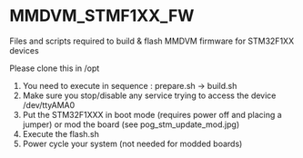 # MMDVM_STMF1XX_FW
Files and scripts required to build & flash MMDVM firmware for STM32F1XX devices

Please clone this in /opt

1. You need to execute in sequence : prepare.sh -> build.sh
2. Make sure you stop/disable any service trying to access the device /dev/ttyAMA0
3. Put the STM32F1XXX in boot mode (requires power off and placing a jumper) or mod the board (see pog_stm_update_mod.jpg)
4. Execute the flash.sh
5. Power cycle your system (not needed for modded boards)
